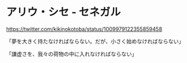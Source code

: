 # アリウ・シセ - セネガル

https://twitter.com/kikinokotoba/status/1009979122355859458

「夢を大きく持たなければならない。だが、小さく始めなければならない」

「謙虚さを、我々の荷物の中に入れなければならない」
